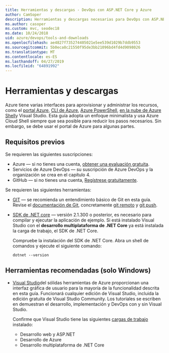 ```yaml
---
title: Herramientas y descargas - DevOps con ASP.NET Core y Azure
author: CamSoper
description: Herramientas y descargas necesarias para DevOps con ASP.NET Core y Azure.
ms.author: casoper
ms.custom: mvc, seodec18
ms.date: 10/24/2018
uid: azure/devops/tools-and-downloads
ms.openlocfilehash: ae4827f735274405021e5ee539d1029b7ddb9553
ms.sourcegitcommit: 5b0eca8c21550f95de3bb21096bd4fd4d9098026
ms.translationtype: MT
ms.contentlocale: es-ES
ms.lasthandoff: 04/27/2019
ms.locfileid: "64891992"
---
```

# <a name="tools-and-downloads"></a>Herramientas y descargas

Azure tiene varias interfaces para aprovisionar y administrar los recursos, como el [portal Azure](https://portal.azure.com), [CLI de Azure](/cli/azure/), [Azure PowerShell](/powershell/azure/overview), [en la nube de Azure Shell](https://shell.azure.com/bash)y Visual Studio. Esta guía adopta un enfoque minimalista y usa Azure Cloud Shell siempre que sea posible para reducir los pasos necesarios. Sin embargo, se debe usar el portal de Azure para algunas partes.

## <a name="prerequisites"></a>Requisitos previos

Se requieren las siguientes suscripciones:

* Azure &mdash; si no tienes una cuenta, [obtener una evaluación gratuita](https://azure.microsoft.com/free/).
* Servicios de Azure DevOps &mdash; su suscripción de Azure DevOps y la organización se crea en el capítulo 4.
* GitHub &mdash; si no tienes una cuenta, [Regístrese gratuitamente](https://github.com/join).

Se requieren las siguientes herramientas:

* [GIT](https://git-scm.com/downloads) &mdash; se recomienda un entendimiento básico de Git en esta guía. Revise el [documentación de Git](https://git-scm.com/doc), concretamente [git remoto](https://git-scm.com/docs/git-remote) y [git push](https://git-scm.com/docs/git-push).
* [SDK de .NET core](https://www.microsoft.com/net/download/) &mdash; versión 2.1.300 o posterior, es necesario para compilar y ejecutar la aplicación de ejemplo. Si está instalado Visual Studio con el **desarrollo multiplataforma de .NET Core** ya está instalada la carga de trabajo, el SDK de .NET Core.

    Compruebe la instalación del SDK de .NET Core. Abra un shell de comandos y ejecute el siguiente comando:

    ```console
    dotnet --version
    ```

## <a name="recommended-tools-windows-only"></a>Herramientas recomendadas (solo Windows)

* [Visual Studio](https://visualstudio.microsoft.com)del sólidas herramientas de Azure proporcionan una interfaz gráfica de usuario para la mayoría de la funcionalidad descrita en esta guía. Funcionará cualquier edición de Visual Studio, incluida la edición gratuita de Visual Studio Community. Los tutoriales se escriben en demuestran el desarrollo, implementación y DevOps con y sin Visual Studio.

  Confirme que Visual Studio tiene las siguientes [cargas de trabajo](/visualstudio/install/modify-visual-studio) instalado:

  * Desarrollo web y ASP.NET
  * Desarrollo de Azure
  * Desarrollo multiplataforma de .NET Core
